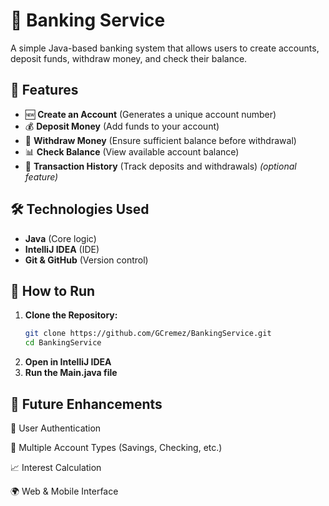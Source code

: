 # 🏦 Banking Service

A simple Java-based banking system that allows users to create accounts, deposit funds, 
withdraw money, and check their balance.

## 📌 Features
- 🆕 **Create an Account** (Generates a unique account number)
- 💰 **Deposit Money** (Add funds to your account)
- 🏧 **Withdraw Money** (Ensure sufficient balance before withdrawal)
- 📊 **Check Balance** (View available account balance)
- 🔄 **Transaction History** (Track deposits and withdrawals) *(optional feature)*

## 🛠️ Technologies Used
- **Java** (Core logic)
- **IntelliJ IDEA** (IDE)
- **Git & GitHub** (Version control)



## 🚀 How to Run
1. **Clone the Repository:**
   ```sh
   git clone https://github.com/GCremez/BankingService.git
   cd BankingService
2. **Open in IntelliJ IDEA**
1. **Run the Main.java file**



## 📌 Future Enhancements

🔐 User Authentication

🏦 Multiple Account Types (Savings, Checking, etc.)

📈 Interest Calculation

🌍 Web & Mobile Interface
